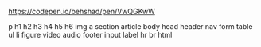 https://codepen.io/behshad/pen/VwQGKwW

p
h1
h2
h3
h4
h5
h6
img
a
section
article
body
head
header
nav
form
table
ul
li
figure
video
audio
footer
input
label
hr
br
html